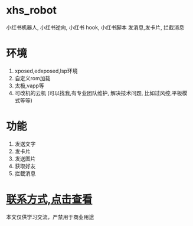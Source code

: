 # xhs_robot
小红书机器人, 小红书逆向, 小红书 hook, 小红书脚本 发消息,发卡片, 拦截消息


# 环境
1. xposed,edxposed,lsp环境
2. 自定义rom加载
3. 太极,vapp等
4. 可改机的云机 (可以找我,有专业团队维护, 解决技术问题, 比如过风控,平板模式等等)


# 功能
1. 发送文字
2. 发卡片
3. 发送图片
4. 获取好友
5. 拦截消息


# [联系方式,点击查看](https://github.com/musi66/AndroidRobot)

本文仅供学习交流，严禁用于商业用途
